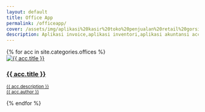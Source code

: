 ```yaml
---
layout: default
title: Office App
permalink: /officeapp/
cover: /assets/img/aplikasi%20kasir%20toko%20penjualan%20retail%20gorsir%20plus%20website%20(1).jpg
description: Aplikasi invoice,aplikasi inventori,aplikasi akuntansi accounting lengkap disini .
---
```


<div class="container">  
  <div class="row py-3 justify-content-center">
 {% for acc in site.categories.offices %}
  <div class="col-md-3 p-1 col-12">
      <a class="card p-1 text-center bg-light text-dark" href="{{ acc.url }}">
      <img class="img-fluid card" alt="{{ acc.title }}" src="{{ acc.cover }}"/>
      <main class="card-body p-1">
      <h3 class="card-title info">{{ acc.title }}</h3>
      <p class="card-content info"><small>{{ acc.description }}<br/>{{ acc.author }}</small></p>
      </main>
      </a>
      </div>
    {% endfor %}
 </div>
  </div>
